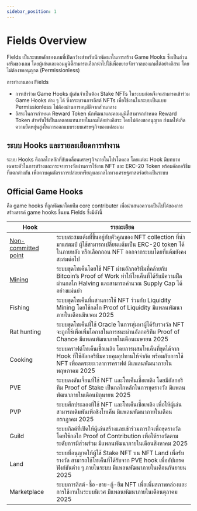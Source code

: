 ```yaml
---
sidebar_position: 1
---
```


# Fields Overview

Fields เป็นระบบหลักของเกมที่เปิดกว้างสำหรับนักพัฒนาในการสร้าง Game Hooks ซึ่งเป็นส่วนเสริมของเกม โดยผู้เล่นและคอมมูนิตี้สามารถเลือกนำไปใช้เพื่อขยายจักรวาลของเกมได้อย่างอิสระ โดยไม่ต้องขออนุญาต (Permissionless)

การทำงานของ Fields
- การเข้าร่วม Game Hooks
ผู้เล่นจำเป็นต้อง Stake NFTs ในระบบก่อนจึงจะสามารถเข้าร่วม Game Hooks ต่าง ๆ ได้ ซึ่งกระบวนการลิสต์ NFTs เพื่อใช้งานในระบบเป็นแบบ Permissionless ไม่ต้องผ่านการอนุมัติจากส่วนกลาง
- อิสระในการกำหนด Reward Token
นักพัฒนาและคอมมูนิตี้สามารถกำหนด Reward Token สำหรับใช้เป็นผลตอบแทนภายในเกมได้อย่างอิสระ โดยไม่ต้องขออนุญาต ส่งผลให้เกิดความยืดหยุ่นสูงในการออกแบบระบบเศรษฐกิจของแต่ละเกม

## ระบบ Hooks และรายละเอียดการทำงาน

ระบบ Hooks คือกลไกหลักที่ขับเคลื่อนเศรษฐกิจภายในโปรโตคอล โดยแต่ละ Hook มีบทบาทเฉพาะตัวในการสร้างและกระจายรางวัลผ่านการใช้งาน NFT และ ERC-20 Token พร้อมอัลกอริธึมที่แตกต่างกัน เพื่อควบคุมอัตราการปล่อยเหรียญและกลไกทางเศรษฐศาสตร์อย่างเป็นระบบ

## Official Game Hooks

คือ game hooks ที่ถูกพัฒนาโดยทีม core contributer เพื่อนำเสนอความเป็นไปได้ของการสร้างสรรค์ game hooks ขึ้นบน Fields ซึ่งมีดังนี้

| Hook | รายละเอียด |
| ------------- | ------------- |
| [Non-committed point](./Official%20game%20hooks/non-committed-point) | ระบบสะสมแต้มที่ขึ้นอยู่กับตัวคูณของ NFT collection ที่นำมาแสตมป์ ผู้ใช้สามารถเปลี่ยนแต้มเป็น ERC-20 token ได้ในภายหลัง หรือเลือกถอน NFT ออกจากระบบโดยที่แต้มยังคงสะสมต่อไป |
| [Mining](./Official%20game%20hooks/mining) | ระบบขุดโทเค็นโดยใช้ NFT ผ่านอัลกอริทึมที่คล้ายกับ Bitcoin’s Proof of Work ทำให้โทเค็นที่ได้รับมีความฝืดผ่านกลไก Halving และสามารถคำนวณ Supply Cap ได้อย่างแม่นยำ |
| Fishing | ระบบขุดโทเค็นที่ผสานการใช้ NFT ร่วมกับ Liquidity Mining โดยใช้กลไก Proof of Liquidity มีแพลนพัฒนาภายในเดือนมีนาคม 2025 |
| Rat hunting | ระบบขุดโทเค็นที่ใช้ Oracle ในการสุ่มหาผู้ได้รับรางวัล NFT จะถูกใช้เพื่อเพิ่มโอกาสในการชนะผ่านอัลกอริทึม Proof of Chance มีแพลนพัฒนาภายในเดือนเมษายน 2025 |
| Cooking | ระบบคราฟต์โทเค็นเชื้อเพลิง โดยการผสมโทเค็นที่ขุดได้จาก Hook ที่ใช้อัลกอริทึมควบคุมอุปทานให้จำกัด พร้อมกับการใช้ NFT เพื่อลดระยะเวลาการคราฟต์ มีแพลนพัฒนาภายในพฤษภาคม 2025 |
| PVE | ระบบลงดันเจี้ยนที่ใช้ NFT และโทเค็นเชื้อเพลิง โดยมีอัลกอริทึม Proof of Stake เป็นกลไกหลักในการขุดรางวัล มีแพลนพัฒนาภายในเดือนมิถุนายน 2025 |
| PVP | ระบบศึกประลองที่ใช้ NFT และโทเค็นเชื้อเพลิง เพื่อให้ผู้เล่นสามารถเดิมพันเพื่อชิงโทเค็น มีแพลนพัฒนาภายในเดือนกรกฎาคม 2025 |
| Guild | ระบบกิลด์ที่เปิดให้ผู้เล่นสร้างและเข้าร่วมภารกิจเพื่อขุดรางวัล โดยใช้กลไก Proof of Contribution เพื่อให้รางวัลตามระดับการมีส่วนร่วม มีแพลนพัฒนาภายในเดือนสิงหาคม 2025 |
| Land | ระบบที่อนุญาตให้ผู้ใช้ Stake NFT บน NFT Land เพื่อรับรางวัล สามารถใช้โทเค็นที่ได้รับจาก PVE hook เพื่ออัปเกรดฟังก์ชันต่าง ๆ ภายในระบบ มีแพลนพัฒนาภายในเดือนกันยายน 2025 |
| Marketplace | ระบบการลิสต์-ซื้อ-ขาย-กู้-ยืม NFT เพื่อเพิ่มสภาพคล่องและการใช้งานในระบบนิเวศ มีแพลนพัฒนาภายในเดือนตุลาคม 2025 |
